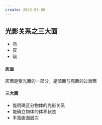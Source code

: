```yaml
---
create: 2023-07-08
---
```

## 光影关系之三大面

* 亮
* 灰
* 暗

#### 灰面

灰面是受光面的一部分，是暗面与亮面的过渡面

#### 三大面

* 能明确区分物体的光影关系
* 能确立物体的体积状态
* 丰富画面层次

